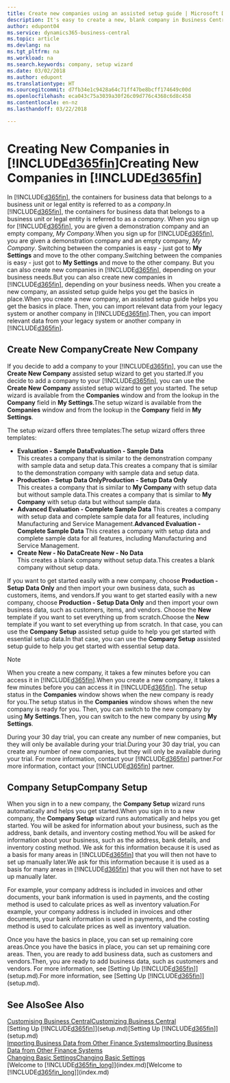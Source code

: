 ```yaml
---
title: Create new companies using an assisted setup guide | Microsoft Docs
description: It's easy to create a new, blank company in Business Central. An assisted setup guide helps you through the steps, and you can import your existing business data.
author: edupont04
ms.service: dynamics365-business-central
ms.topic: article
ms.devlang: na
ms.tgt_pltfrm: na
ms.workload: na
ms.search.keywords: company, setup wizard
ms.date: 03/02/2018
ms.author: edupont
ms.translationtype: HT
ms.sourcegitcommit: d7fb34e1c9428a64c71ff47be8bcff174649c00d
ms.openlocfilehash: eca043c75a3039a30f26c09d776c4368c6d8c458
ms.contentlocale: en-nz
ms.lasthandoff: 03/22/2018

---
```

# <a name="creating-new-companies-in-included365finincludesd365finmdmd"></a><span data-ttu-id="35a64-104">Creating New Companies in [!INCLUDE[d365fin](includes/d365fin_md.md)]</span><span class="sxs-lookup"><span data-stu-id="35a64-104">Creating New Companies in [!INCLUDE[d365fin](includes/d365fin_md.md)]</span></span>
<span data-ttu-id="35a64-105">In [!INCLUDE[d365fin](includes/d365fin_md.md)], the containers for business data that belongs to a business unit or legal entity is referred to as a *company*.</span><span class="sxs-lookup"><span data-stu-id="35a64-105">In [!INCLUDE[d365fin](includes/d365fin_md.md)], the containers for business data that belongs to a business unit or legal entity is referred to as a *company*.</span></span> <span data-ttu-id="35a64-106">When you sign up for [!INCLUDE[d365fin](includes/d365fin_md.md)], you are given a demonstration company and an empty company, *My Company*.</span><span class="sxs-lookup"><span data-stu-id="35a64-106">When you sign up for [!INCLUDE[d365fin](includes/d365fin_md.md)], you are given a demonstration company and an empty company, *My Company*.</span></span> <span data-ttu-id="35a64-107">Switching between the companies is easy - just got to **My Settings** and move to the other company.</span><span class="sxs-lookup"><span data-stu-id="35a64-107">Switching between the companies is easy - just got to **My Settings** and move to the other company.</span></span> <span data-ttu-id="35a64-108">But you can also create new companies in [!INCLUDE[d365fin](includes/d365fin_md.md)], depending on your business needs.</span><span class="sxs-lookup"><span data-stu-id="35a64-108">But you can also create new companies in [!INCLUDE[d365fin](includes/d365fin_md.md)], depending on your business needs.</span></span> <span data-ttu-id="35a64-109">When you create a new company, an assisted setup guide helps you get the basics in place.</span><span class="sxs-lookup"><span data-stu-id="35a64-109">When you create a new company, an assisted setup guide helps you get the basics in place.</span></span> <span data-ttu-id="35a64-110">Then, you can import relevant data from your legacy system or another company in [!INCLUDE[d365fin](includes/d365fin_md.md)].</span><span class="sxs-lookup"><span data-stu-id="35a64-110">Then, you can import relevant data from your legacy system or another company in [!INCLUDE[d365fin](includes/d365fin_md.md)].</span></span>  

## <a name="create-new-company"></a><span data-ttu-id="35a64-111">Create New Company</span><span class="sxs-lookup"><span data-stu-id="35a64-111">Create New Company</span></span>
<span data-ttu-id="35a64-112">If you decide to add a company to your [!INCLUDE[d365fin](includes/d365fin_md.md)], you can use the **Create New Company** assisted setup wizard to get you started.</span><span class="sxs-lookup"><span data-stu-id="35a64-112">If you decide to add a company to your [!INCLUDE[d365fin](includes/d365fin_md.md)], you can use the **Create New Company** assisted setup wizard to get you started.</span></span> <span data-ttu-id="35a64-113">The setup wizard is available from the **Companies** window and from the lookup in the **Company** field in **My Settings**.</span><span class="sxs-lookup"><span data-stu-id="35a64-113">The setup wizard is available from the **Companies** window and from the lookup in the **Company** field in **My Settings**.</span></span>  

<span data-ttu-id="35a64-114">The setup wizard offers three templates:</span><span class="sxs-lookup"><span data-stu-id="35a64-114">The setup wizard offers three templates:</span></span>

-   <span data-ttu-id="35a64-115">**Evaluation - Sample Data**</span><span class="sxs-lookup"><span data-stu-id="35a64-115">**Evaluation - Sample Data**</span></span>  
    <span data-ttu-id="35a64-116">This creates a company that is similar to the demonstration company with sample data and setup data.</span><span class="sxs-lookup"><span data-stu-id="35a64-116">This creates a company that is similar to the demonstration company with sample data and setup data.</span></span>  
-   <span data-ttu-id="35a64-117">**Production - Setup Data Only**</span><span class="sxs-lookup"><span data-stu-id="35a64-117">**Production - Setup Data Only**</span></span>  
    <span data-ttu-id="35a64-118">This creates a company that is similar to **My Company** with setup data but without sample data.</span><span class="sxs-lookup"><span data-stu-id="35a64-118">This creates a company that is similar to **My Company** with setup data but without sample data.</span></span>
-   <span data-ttu-id="35a64-119">**Advanced Evaluation - Complete Sample Data** This creates a company with setup data and complete sample data for all features, including Manufacturing and Service Management.</span><span class="sxs-lookup"><span data-stu-id="35a64-119">**Advanced Evaluation - Complete Sample Data** This creates a company with setup data and complete sample data for all features, including Manufacturing and Service Management.</span></span>
-   <span data-ttu-id="35a64-120">**Create New - No Data**</span><span class="sxs-lookup"><span data-stu-id="35a64-120">**Create New - No Data**</span></span>  
    <span data-ttu-id="35a64-121">This creates a blank company without setup data.</span><span class="sxs-lookup"><span data-stu-id="35a64-121">This creates a blank company without setup data.</span></span>  

<span data-ttu-id="35a64-122">If you want to get started easily with a new company, choose **Production - Setup Data Only** and then import your own business data, such as customers, items, and vendors.</span><span class="sxs-lookup"><span data-stu-id="35a64-122">If you want to get started easily with a new company, choose **Production - Setup Data Only** and then import your own business data, such as customers, items, and vendors.</span></span> <span data-ttu-id="35a64-123">Choose the **New** template if you want to set everything up from scratch.</span><span class="sxs-lookup"><span data-stu-id="35a64-123">Choose the **New** template if you want to set everything up from scratch.</span></span> <span data-ttu-id="35a64-124">In that case, you can use the **Company Setup** assisted setup guide to help you get started with essential setup data.</span><span class="sxs-lookup"><span data-stu-id="35a64-124">In that case, you can use the **Company Setup** assisted setup guide to help you get started with essential setup data.</span></span>  

> [!NOTE]  
>   <span data-ttu-id="35a64-125">When you create a new company, it takes a few minutes before you can access it in [!INCLUDE[d365fin](includes/d365fin_md.md)].</span><span class="sxs-lookup"><span data-stu-id="35a64-125">When you create a new company, it takes a few minutes before you can access it in [!INCLUDE[d365fin](includes/d365fin_md.md)].</span></span> <span data-ttu-id="35a64-126">The setup status in the **Companies** window shows when the new company is ready for you.</span><span class="sxs-lookup"><span data-stu-id="35a64-126">The setup status in the **Companies** window shows when the new company is ready for you.</span></span> <span data-ttu-id="35a64-127">Then, you can switch to the new company by using **My Settings**.</span><span class="sxs-lookup"><span data-stu-id="35a64-127">Then, you can switch to the new company by using **My Settings**.</span></span>  

<span data-ttu-id="35a64-128">During your 30 day trial, you can create any number of new companies, but they will only be available during your trial.</span><span class="sxs-lookup"><span data-stu-id="35a64-128">During your 30 day trial, you can create any number of new companies, but they will only be available during your trial.</span></span> <span data-ttu-id="35a64-129">For more information, contact your [!INCLUDE[d365fin](includes/d365fin_md.md)] partner.</span><span class="sxs-lookup"><span data-stu-id="35a64-129">For more information, contact your [!INCLUDE[d365fin](includes/d365fin_md.md)] partner.</span></span>  

## <a name="company-setup"></a><span data-ttu-id="35a64-130">Company Setup</span><span class="sxs-lookup"><span data-stu-id="35a64-130">Company Setup</span></span>
<span data-ttu-id="35a64-131">When you sign in to a new company, the **Company Setup** wizard runs automatically and helps you get started.</span><span class="sxs-lookup"><span data-stu-id="35a64-131">When you sign in to a new company, the **Company Setup** wizard runs automatically and helps you get started.</span></span> <span data-ttu-id="35a64-132">You will be asked for information about your business, such as the address, bank details, and inventory costing method.</span><span class="sxs-lookup"><span data-stu-id="35a64-132">You will be asked for information about your business, such as the address, bank details, and inventory costing method.</span></span> <span data-ttu-id="35a64-133">We ask for this information because it is used as a basis for many areas in [!INCLUDE[d365fin](includes/d365fin_md.md)] that you will then not have to set up manually later.</span><span class="sxs-lookup"><span data-stu-id="35a64-133">We ask for this information because it is used as a basis for many areas in [!INCLUDE[d365fin](includes/d365fin_md.md)] that you will then not have to set up manually later.</span></span>  

<span data-ttu-id="35a64-134">For example, your company address is included in invoices and other documents, your bank information is used in payments, and the costing method is used to calculate prices as well as inventory valuation.</span><span class="sxs-lookup"><span data-stu-id="35a64-134">For example, your company address is included in invoices and other documents, your bank information is used in payments, and the costing method is used to calculate prices as well as inventory valuation.</span></span>  

<span data-ttu-id="35a64-135">Once you have the basics in place, you can set up remaining core areas.</span><span class="sxs-lookup"><span data-stu-id="35a64-135">Once you have the basics in place, you can set up remaining core areas.</span></span> <span data-ttu-id="35a64-136">Then, you are ready to add business data, such as customers and vendors.</span><span class="sxs-lookup"><span data-stu-id="35a64-136">Then, you are ready to add business data, such as customers and vendors.</span></span> <span data-ttu-id="35a64-137">For more information, see [Setting Up [!INCLUDE[d365fin](includes/d365fin_md.md)]](setup.md).</span><span class="sxs-lookup"><span data-stu-id="35a64-137">For more information, see [Setting Up [!INCLUDE[d365fin](includes/d365fin_md.md)]](setup.md).</span></span>  

## <a name="see-also"></a><span data-ttu-id="35a64-138">See Also</span><span class="sxs-lookup"><span data-stu-id="35a64-138">See Also</span></span>
[<span data-ttu-id="35a64-139">Customising Business Central</span><span class="sxs-lookup"><span data-stu-id="35a64-139">Customizing Business Central</span></span>](ui-customizing-overview.md)  
<span data-ttu-id="35a64-140">[Setting Up [!INCLUDE[d365fin](includes/d365fin_md.md)]](setup.md)</span><span class="sxs-lookup"><span data-stu-id="35a64-140">[Setting Up [!INCLUDE[d365fin](includes/d365fin_md.md)]](setup.md)</span></span>  
[<span data-ttu-id="35a64-141">Importing Business Data from Other Finance Systems</span><span class="sxs-lookup"><span data-stu-id="35a64-141">Importing Business Data from Other Finance Systems</span></span>](upload-data.md)  
[<span data-ttu-id="35a64-142">Changing Basic Settings</span><span class="sxs-lookup"><span data-stu-id="35a64-142">Changing Basic Settings</span></span>](ui-change-basic-settings.md)  
<span data-ttu-id="35a64-143">[Welcome to [!INCLUDE[d365fin_long](includes/d365fin_long_md.md)]](index.md)</span><span class="sxs-lookup"><span data-stu-id="35a64-143">[Welcome to [!INCLUDE[d365fin_long](includes/d365fin_long_md.md)]](index.md)</span></span>  

